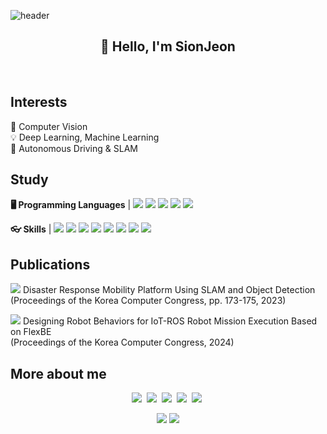 
![header](https://capsule-render.vercel.app/api?type=wave&color=auto&height=300&section=header&text=Sion%20Jeon&fontSize=90)


<div align="center">
	<h2>👋 Hello, I'm SionJeon</h2>
<br>
 
</div>


## Interests 
📸 Computer Vision<br>
💡 Deep Learning, Machine Learning<br>
🚗 Autonomous Driving & SLAM <br>

## Study 

<b>🖥️ Programming Languages</b> | <img src="https://img.shields.io/badge/C++-00599C?style=flat-square&logo=C%2B%2B&logoColor=white"/> 
<img src="https://img.shields.io/badge/C-A8B9CC?style=flat-square&logo=C&logoColor=white"/> 
<img src="https://img.shields.io/badge/Python-3776AB?style=flat-square&logo=Python&logoColor=white"/> 
<img src="https://img.shields.io/badge/HTML-E34F26?style=flat-square&logo=HTML5&logoColor=white"/> 
<img src="https://img.shields.io/badge/CSS-1572B6?style=flat-square&logo=CSS3&logoColor=white"/> 
<!--<img src="https://img.shields.io/badge/Sass-CC6699?style=flat-square&logo=Sass&logoColor=white"/> -->
<!-- <img src="https://img.shields.io/badge/MATLAB-0076a8?style=flat-square&logoColor=white"/> -->

<b>👓 Skills</b> | <img src="https://img.shields.io/badge/Git-F05032?style=flat-square&logo=Git&logoColor=white"/>
<img src="https://img.shields.io/badge/GitHub-181717?style=flat-square&logo=GitHub&logoColor=white"/> 
<img src="https://img.shields.io/badge/Docker-2496ED?style=flat-square&logo=Docker&logoColor=white"/>
<img src="https://img.shields.io/badge/OpenCV-5C3EE8?style=flat-square&logo=OpenCV&logoColor=white"/> 
<img src="https://img.shields.io/badge/PyTorch-EE4C2C?style=flat-square&logo=PyTorch&logoColor=white"/>
<img src="https://img.shields.io/badge/ROS1-22314E?style=flat-square&logo=ROS&logoColor=white"/> 
<img src="https://img.shields.io/badge/ROS2-22314E?style=flat-square&logo=ROS&logoColor=white"/> 
<img src="https://img.shields.io/badge/Linux-FCC624?style=flat-square&logo=Linux&logoColor=white"/>



## Publications
<img src="https://img.shields.io/badge/Paper 1-00629B?style=flat-square&logo=Word&logoColor=white"/> Disaster Response Mobility Platform Using SLAM and Object Detection</br>(Proceedings of the Korea Computer Congress, pp. 173-175, 2023)

<img src="https://img.shields.io/badge/Paper 2-00629B?style=flat-square&logo=Word&logoColor=white"/> Designing Robot Behaviors for IoT-ROS Robot Mission Execution Based on FlexBE </br>(Proceedings of the Korea Computer Congress, 2024)
## More about me
<p align="center">
  <a href="https://stupidly-honest.tistory.com/"><img src="https://img.shields.io/badge/-Tech%20blog-black?style=flat-square&logo=github&logoColor=white"/></a>&nbsp
  <a href="https://www.youtube.com/channel/UCa78Z5YzslMSsjebIxzo3zg"><img src="https://img.shields.io/badge/Youtube-ff0000?style=flat-square&logo=youtube&logoColor=white"/></a>&nbsp
  <a href="https://www.linkedin.com/in/sion-jeon-310a02279/"><img src="https://img.shields.io/badge/-LinkedIn-blue?style=flat-square&logo=Linkedin&logoColor=white"/></a>&nbsp
  <a href="mailto:20191545@sch.ac.kr"><img src="https://img.shields.io/badge/-Email-d14836?style=flat-square&logo=Gmail&logoColor=white"/></a>&nbsp
  <a href="https://scholar.google.com/citations?hl=ko&user=XxZPsIYAAAAJ"><img src="https://img.shields.io/badge/GoogleScholar-4B83E3?style=flat-square&logo=google-scholar&logoColor=white"/></a>&nbsp
</p>


<div align="center">
<img src="https://github-readme-stats.vercel.app/api?username=jeonsion&count_private=true&show_icons=true&theme=transparent"/><!--  hide=stars,commits,prs,contribs& --> <img src="https://github-readme-stats.vercel.app/api/top-langs/?username=jeonsion&exclude_repo=TensorFlow_study,ML-book-scikitlearn&layout=compact&langs_count=8"/> <!-- &exclude_repo=clone-web-scrapper,clone-zoom&hide=Procfile -->

</div>
